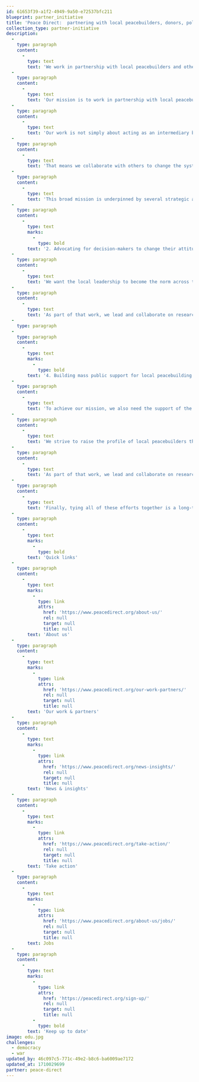 ```yaml
---
id: 61653f39-a1f2-4949-9a50-e72537bfc211
blueprint: partner_initiative
title: 'Peace Direct:  partnering with local peacebuilders, donors, policymakers and activists to shift power and resources for sustainable peace.'
collection_type: partner-initiative
description:
  -
    type: paragraph
    content:
      -
        type: text
        text: 'We work in partnership with local peacebuilders and other allies to shift power and resources for sustainable peace. Discover the strategic approach we take to make that mission a reality.'
  -
    type: paragraph
    content:
      -
        type: text
        text: 'Our mission is to work in partnership with local peacebuilders and other allies like donors, policymakers and activists to shift power and resources for sustainable peace.'
  -
    type: paragraph
    content:
      -
        type: text
        text: 'Our work is not simply about acting as an intermediary between funders and peacebuilders. Instead, we take an active, strategic approach to ensure the whole sector we work in better serves local people – and makes peace more achievable.'
  -
    type: paragraph
    content:
      -
        type: text
        text: 'That means we collaborate with others to change the system in favour of local peacebuilding. We research, we advocate, we influence, we communicate and we campaign.'
  -
    type: paragraph
    content:
      -
        type: text
        text: 'This broad mission is underpinned by several strategic areas of work.'
  -
    type: paragraph
    content:
      -
        type: text
        marks:
          -
            type: bold
        text: '2. Advocating for decision-makers to change their attitudes, behaviour and practices.'
  -
    type: paragraph
    content:
      -
        type: text
        text: 'We want the local leadership to become the norm across the humanitarian, development and peacebuilding system. But there are longstanding barriers that stand in our way, including structural racism and a lack of trust in local people. Across our work, we add our voices to the chorus calling for change, to ensure local peacebuilders have a better chance of building sustainable peace.'
  -
    type: paragraph
    content:
      -
        type: text
        text: 'As part of that work, we lead and collaborate on research and advocacy efforts in this area, including co-producing a series of reports on decolonising the sector. And we push international decision-makers and organisations to hear local voices and commit their support for local peacebuilders.'
  -
    type: paragraph
  -
    type: paragraph
    content:
      -
        type: text
        marks:
          -
            type: bold
        text: '4. Building mass public support for local peacebuilding.'
  -
    type: paragraph
    content:
      -
        type: text
        text: 'To achieve our mission, we also need the support of the public. That means we need the value of local peacebuilding efforts to be more visible.'
  -
    type: paragraph
    content:
      -
        type: text
        text: 'We strive to raise the profile of local peacebuilders through innovative and inspirational campaigns and communications. That includes showcasing stories of local peacebuilding work, to help millions of people around the world discover the value of peacebuilding and understand the ways they can take action for peace.'
  -
    type: paragraph
    content:
      -
        type: text
        text: 'As part of that work, we lead and collaborate on research and advocacy efforts in this area, including co-producing a series of reports on decolonising the sector. And we push international decision-makers and organisations to hear local voices and commit their support for local peacebuilders.'
  -
    type: paragraph
    content:
      -
        type: text
        text: 'Finally, tying all of these efforts together is a long-term strategy to ensure Peace Direct itself is a strong, dynamic and inclusive organisation. Otherwise, we won’t be equipped to achieve our mission.'
  -
    type: paragraph
    content:
      -
        type: text
        marks:
          -
            type: bold
        text: 'Quick links'
  -
    type: paragraph
    content:
      -
        type: text
        marks:
          -
            type: link
            attrs:
              href: 'https://www.peacedirect.org/about-us/'
              rel: null
              target: null
              title: null
        text: 'About us'
  -
    type: paragraph
    content:
      -
        type: text
        marks:
          -
            type: link
            attrs:
              href: 'https://www.peacedirect.org/our-work-partners/'
              rel: null
              target: null
              title: null
        text: 'Our work & partners'
  -
    type: paragraph
    content:
      -
        type: text
        marks:
          -
            type: link
            attrs:
              href: 'https://www.peacedirect.org/news-insights/'
              rel: null
              target: null
              title: null
        text: 'News & insights'
  -
    type: paragraph
    content:
      -
        type: text
        marks:
          -
            type: link
            attrs:
              href: 'https://www.peacedirect.org/take-action/'
              rel: null
              target: null
              title: null
        text: 'Take action'
  -
    type: paragraph
    content:
      -
        type: text
        marks:
          -
            type: link
            attrs:
              href: 'https://www.peacedirect.org/about-us/jobs/'
              rel: null
              target: null
              title: null
        text: Jobs
  -
    type: paragraph
    content:
      -
        type: text
        marks:
          -
            type: link
            attrs:
              href: 'https://peacedirect.org/sign-up/'
              rel: null
              target: null
              title: null
          -
            type: bold
        text: 'Keep up to date'
image: edu.jpg
challenges:
  - democracy
  - war
updated_by: 46c097c5-771c-49e2-b8c6-ba6009ae7172
updated_at: 1710029699
partner: peace-direct
---
```

